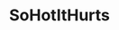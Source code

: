 ---
title: SoHotItHurts
crosslinks:
- LaBeauteFeminine
- anastasia_shcheglova
- girlsinyogapants
- livven
- Sofi_A
---